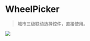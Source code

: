 # WheelPicker

> 城市三级联动选择控件，直接使用。

![](https://github.com/fanhua1994/WheelPicker/blob/master/image/F67C4C652760636CD9CB18C907299964.png?raw=true)